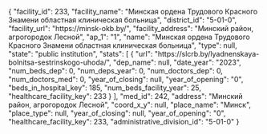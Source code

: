 {
    "facility_id": 233,
    "facility_name": "Минская ордена Трудового Красного Знамени областная клиническая больница",
    "district_id": "5-01-0",
    "facility_url": "https:\/\/minsk-okb.by\/",
    "facility_address": "Минский район, агрогородок Лесной",
    "ap_1": "1",
    "name": "Минская ордена Трудового Красного Знамени областная клиническая больница",
    "type": null,
    "state": "public institution",
    "stats": [
        {
            "url": "https:\/\/slcrb.by\/lyadnenskaya-bolnitsa-sestrinskogo-uhoda\/",
            "dep_name": null,
            "date_year": "2023",
            "num_beds_dep": 0,
            "num_deps_year": 0,
            "num_doctors_dep": 0,
            "num_doctors_med": 0,
            "year_of_closing": null,
            "year_of_opening": "0",
            "beds_in_hospital_key": 185,
            "num_beds_facility_year": 25,
            "healthcare_facility_key": 233
        }
    ],
    "med_id": 242,
    "address": "Минский район, агрогородок Лесной",
    "coord_x_y": null,
    "place_name": "Минск",
    "place_type": null,
    "year_of_closing": null,
    "year_of_opening": "0",
    "healthcare_facility_key": 233,
    "administrative_division_id": "5-01-0"
}